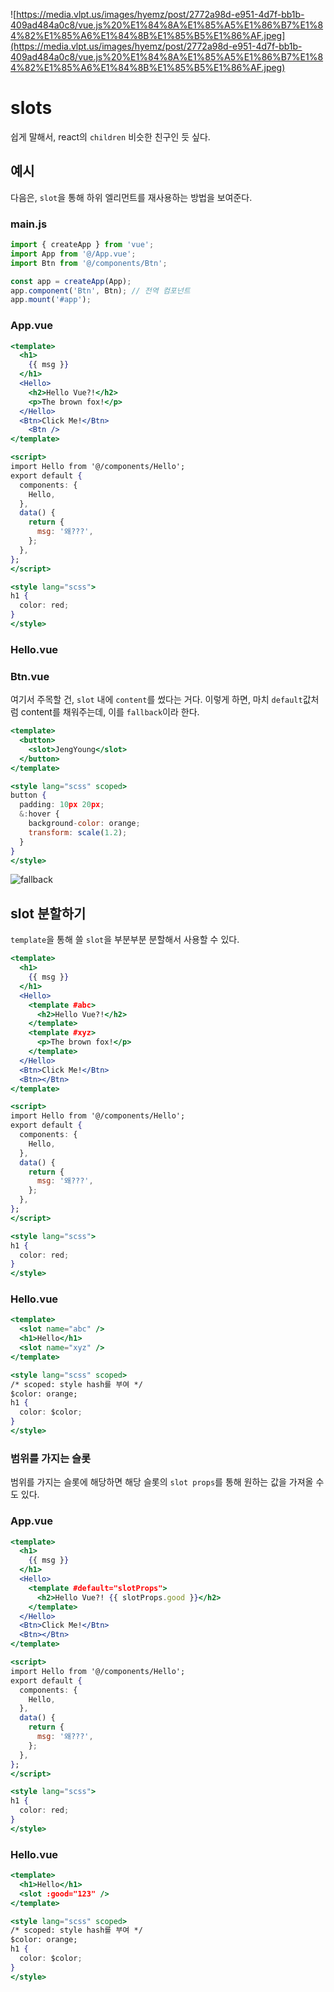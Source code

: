![https://media.vlpt.us/images/hyemz/post/2772a98d-e951-4d7f-bb1b-409ad484a0c8/vue.js%20%E1%84%8A%E1%85%A5%E1%86%B7%E1%84%82%E1%85%A6%E1%84%8B%E1%85%B5%E1%86%AF.jpeg](https://media.vlpt.us/images/hyemz/post/2772a98d-e951-4d7f-bb1b-409ad484a0c8/vue.js%20%E1%84%8A%E1%85%A5%E1%86%B7%E1%84%82%E1%85%A6%E1%84%8B%E1%85%B5%E1%86%AF.jpeg)

# slots

쉽게 말해서, react의 `children` 비슷한 친구인 듯 싶다.

## 예시

다음은, `slot`을 통해 하위 엘리먼트를 재사용하는 방법을 보여준다.

### main.js

```jsx
import { createApp } from 'vue';
import App from '@/App.vue';
import Btn from '@/components/Btn';

const app = createApp(App);
app.component('Btn', Btn); // 전역 컴포넌트
app.mount('#app');
```

### App.vue

```jsx
<template>
  <h1>
    {{ msg }}
  </h1>
  <Hello>
    <h2>Hello Vue?!</h2>
    <p>The brown fox!</p>
  </Hello>
  <Btn>Click Me!</Btn>
	<Btn />
</template>

<script>
import Hello from '@/components/Hello';
export default {
  components: {
    Hello,
  },
  data() {
    return {
      msg: '왜???',
    };
  },
};
</script>

<style lang="scss">
h1 {
  color: red;
}
</style>
```

### Hello.vue

### Btn.vue

여기서 주목할 건, `slot` 내에 `content`를 썼다는 거다. 이렇게 하면, 마치 `default`값처럼 content를 채워주는데, 이를 `fallback`이라 한다.

```jsx
<template>
  <button>
    <slot>JengYoung</slot>
  </button>
</template>

<style lang="scss" scoped>
button {
  padding: 10px 20px;
  &:hover {
    background-color: orange;
    transform: scale(1.2);
  }
}
</style>
```

![fallback](https://s3.us-west-2.amazonaws.com/secure.notion-static.com/e4467b21-a2b4-4d91-be01-f882319199ba/Untitled.png?X-Amz-Algorithm=AWS4-HMAC-SHA256&X-Amz-Credential=AKIAT73L2G45O3KS52Y5%2F20211008%2Fus-west-2%2Fs3%2Faws4_request&X-Amz-Date=20211008T024517Z&X-Amz-Expires=86400&X-Amz-Signature=d87d4fc1ec3fde1ee65071462db8f3ce119ef715860d27267d222fb266f5d8f4&X-Amz-SignedHeaders=host&response-content-disposition=filename%20%3D%22Untitled.png%22)

## slot 분할하기

`template`을 통해 쓸 `slot`을 부분부분 분할해서 사용할 수 있다.

```jsx
<template>
  <h1>
    {{ msg }}
  </h1>
  <Hello>
    <template #abc>
      <h2>Hello Vue?!</h2>
    </template>
    <template #xyz>
      <p>The brown fox!</p>
    </template>
  </Hello>
  <Btn>Click Me!</Btn>
  <Btn></Btn>
</template>

<script>
import Hello from '@/components/Hello';
export default {
  components: {
    Hello,
  },
  data() {
    return {
      msg: '왜???',
    };
  },
};
</script>

<style lang="scss">
h1 {
  color: red;
}
</style>
```

### Hello.vue

```jsx
<template>
  <slot name="abc" />
  <h1>Hello</h1>
  <slot name="xyz" />
</template>

<style lang="scss" scoped>
/* scoped: style hash를 부여 */
$color: orange;
h1 {
  color: $color;
}
</style>
```

### 범위를 가지는 슬롯

범위를 가지는 슬롯에 해당하면 해당 슬롯의 `slot props`를 통해   원하는 값을 가져올 수도 있다.

### App.vue

```jsx
<template>
  <h1>
    {{ msg }}
  </h1>
  <Hello>
    <template #default="slotProps">
      <h2>Hello Vue?! {{ slotProps.good }}</h2>
    </template>
  </Hello>
  <Btn>Click Me!</Btn>
  <Btn></Btn>
</template>

<script>
import Hello from '@/components/Hello';
export default {
  components: {
    Hello,
  },
  data() {
    return {
      msg: '왜???',
    };
  },
};
</script>

<style lang="scss">
h1 {
  color: red;
}
</style>
```

### Hello.vue

```jsx
<template>
  <h1>Hello</h1>
  <slot :good="123" />
</template>

<style lang="scss" scoped>
/* scoped: style hash를 부여 */
$color: orange;
h1 {
  color: $color;
}
</style>
```